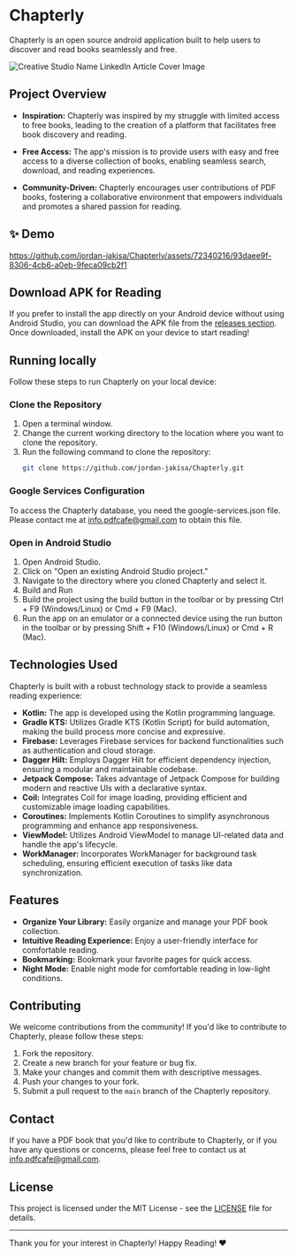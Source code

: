 # Chapterly

Chapterly is an open source android application built to help users to discover and read books seamlessly and free.


![Creative Studio Name LinkedIn Article Cover Image](https://github.com/jordan-jakisa/Chapterly/assets/72340216/46061141-2100-486c-844c-e676967315de)

## Project Overview

- **Inspiration:** Chapterly was inspired by my struggle with limited access to free books, leading to the creation of a platform that facilitates free book discovery and reading.

- **Free Access:** The app's mission is to provide users with easy and free access to a diverse collection of books, enabling seamless search, download, and reading experiences.

- **Community-Driven:** Chapterly encourages user contributions of PDF books, fostering a collaborative environment that empowers individuals and promotes a shared passion for reading.

## ✨ Demo

https://github.com/jordan-jakisa/Chapterly/assets/72340216/93daee9f-8306-4cb6-a0eb-9feca09cb2f1



## Download APK for Reading

If you prefer to install the app directly on your Android device without using Android Studio, you can download the APK file from the [releases section](https://github.com/jordan-jakisa/Chapterly/releases). Once downloaded, install the APK on your device to start reading!

## Running locally
Follow these steps to run Chapterly on your local device:

### Clone the Repository

1. Open a terminal window.
2. Change the current working directory to the location where you want to clone the repository.
3. Run the following command to clone the repository:
   ```bash
   git clone https://github.com/jordan-jakisa/Chapterly.git

### Google Services Configuration
To access the Chapterly database, you need the google-services.json file. Please contact me at info.pdfcafe@gmail.com to obtain this file.

### Open in Android Studio
1. Open Android Studio.
2. Click on "Open an existing Android Studio project."
3. Navigate to the directory where you cloned Chapterly and select it.
4. Build and Run
5. Build the project using the build button in the toolbar or by pressing Ctrl + F9 (Windows/Linux) or Cmd + F9 (Mac).
6. Run the app on an emulator or a connected device using the run button in the toolbar or by pressing Shift + F10 (Windows/Linux) or Cmd + R (Mac).

## Technologies Used

Chapterly is built with a robust technology stack to provide a seamless reading experience:

- **Kotlin:** The app is developed using the Kotlin programming language.
- **Gradle KTS:** Utilizes Gradle KTS (Kotlin Script) for build automation, making the build process more concise and expressive.
- **Firebase:** Leverages Firebase services for backend functionalities such as authentication and cloud storage.
- **Dagger Hilt:** Employs Dagger Hilt for efficient dependency injection, ensuring a modular and maintainable codebase.
- **Jetpack Compose:** Takes advantage of Jetpack Compose for building modern and reactive UIs with a declarative syntax.
- **Coil:** Integrates Coil for image loading, providing efficient and customizable image loading capabilities.
- **Coroutines:** Implements Kotlin Coroutines to simplify asynchronous programming and enhance app responsiveness.
- **ViewModel:** Utilizes Android ViewModel to manage UI-related data and handle the app's lifecycle.
- **WorkManager:** Incorporates WorkManager for background task scheduling, ensuring efficient execution of tasks like data synchronization.

## Features

- **Organize Your Library:** Easily organize and manage your PDF book collection.
- **Intuitive Reading Experience:** Enjoy a user-friendly interface for comfortable reading.
- **Bookmarking:** Bookmark your favorite pages for quick access.
- **Night Mode:** Enable night mode for comfortable reading in low-light conditions.

## Contributing

We welcome contributions from the community! If you'd like to contribute to Chapterly, please follow these steps:

1. Fork the repository.
2. Create a new branch for your feature or bug fix.
3. Make your changes and commit them with descriptive messages.
4. Push your changes to your fork.
5. Submit a pull request to the `main` branch of the Chapterly repository.

## Contact

If you have a PDF book that you'd like to contribute to Chapterly, or if you have any questions or concerns, please feel free to contact us at [info.pdfcafe@gmail.com](mailto:info.pdfcafe@gmail.com).

## License

This project is licensed under the MIT License - see the [LICENSE](LICENSE) file for details.

---

Thank you for your interest in Chapterly! Happy Reading! ❤️
